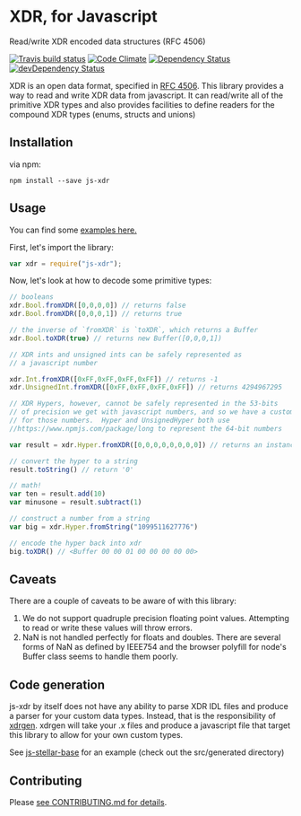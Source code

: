 # XDR, for Javascript

Read/write XDR encoded data structures (RFC 4506)

[![Travis build status](http://img.shields.io/travis/stellar/js-xdr.svg?style=flat)](https://travis-ci.org/stellar/js-xdr)
[![Code Climate](https://codeclimate.com/github/stellar/js-xdr/badges/gpa.svg)](https://codeclimate.com/github/stellar/js-xdr)
[![Dependency Status](https://david-dm.org/stellar/js-xdr.svg)](https://david-dm.org/stellar/js-xdr)
[![devDependency Status](https://david-dm.org/stellar/js-xdr/dev-status.svg)](https://david-dm.org/stellar/js-xdr#info=devDependencies)

XDR is an open data format, specified in [RFC 4506](http://tools.ietf.org/html/rfc4506.html).  This library provides a way to read and write XDR data from javascript.  It can read/write all of the primitive XDR types and also provides facilities to define readers for the compound XDR types (enums, structs and unions)

## Installation

via npm:

```shell
npm install --save js-xdr
```

## Usage

You can find some [examples here.](examples)

First, let's import the library:

```javascript
var xdr = require("js-xdr");
```

Now, let's look at how to decode some primitive types:

```javascript
// booleans
xdr.Bool.fromXDR([0,0,0,0]) // returns false
xdr.Bool.fromXDR([0,0,0,1]) // returns true

// the inverse of `fromXDR` is `toXDR`, which returns a Buffer
xdr.Bool.toXDR(true) // returns new Buffer([0,0,0,1])

// XDR ints and unsigned ints can be safely represented as
// a javascript number

xdr.Int.fromXDR([0xFF,0xFF,0xFF,0xFF]) // returns -1
xdr.UnsignedInt.fromXDR([0xFF,0xFF,0xFF,0xFF]) // returns 4294967295

// XDR Hypers, however, cannot be safely represented in the 53-bits
// of precision we get with javascript numbers, and so we have a custom class 
// for those numbers.  Hyper and UnsignedHyper both use 
//https://www.npmjs.com/package/long to represent the 64-bit numbers

var result = xdr.Hyper.fromXDR([0,0,0,0,0,0,0,0]) // returns an instance of xdr.Hyper

// convert the hyper to a string
result.toString() // return '0'

// math!
var ten = result.add(10)
var minusone = result.subtract(1)

// construct a number from a string
var big = xdr.Hyper.fromString("1099511627776")

// encode the hyper back into xdr
big.toXDR() // <Buffer 00 00 01 00 00 00 00 00> 
```


## Caveats

There are a couple of caveats to be aware of with this library:

1.  We do not support quadruple precision floating point values.  Attempting to read or write these values will throw errors.
2.  NaN is not handled perfectly for floats and doubles.  There are several forms of NaN as defined by IEEE754 and the browser polyfill for node's Buffer class seems to handle them poorly.  


## Code generation

js-xdr by itself does not have any ability to parse XDR IDL files and produce a parser for your custom data types.  Instead, that is the responsibility of [xdrgen](http://github.com/stellar/xdrgen).  xdrgen will take your .x files and produce a javascript file that target this library to allow for your own custom types.

See [js-stellar-base](http://github.com/stellar/js-stellar-base) for an example (check out the src/generated directory)

## Contributing

Please [see CONTRIBUTING.md for details](CONTRIBUTING.md).

